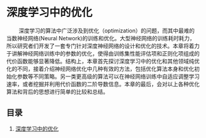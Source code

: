 
# 深度学习中的优化

&emsp;&emsp; 深度学习的算法中广泛涉及到优化（optimization）的问题，而其中最难的当数神经网络(Neural Network)的训练和优化。大型神经网络的训练耗时耗力，所以研究者们开发了一套专门针对深度神经网络的设计和优化的技术。本章将着力于讲解神经网络训练中的参数的优化，使得由训练集性能评估项和正则化项组成的代价函数能够显著降低。结构上，本章首先探讨深度学习中的优化和其他领域纯优化的不同，接着介绍神经网络优化中几种有效的方法，包括优化算法本身和优化初始化参数等不同策略。另一类更高级的算法可以在神经网络训练中自适应调整学习速率，或者挖掘并利用代价函数的二阶导数信息。本章的最后，会对以上各种优化算法和背后的思想进行简单的比较和总结。


## 目录
1. [深度学习中的优化](深度学习中的优化.md)

